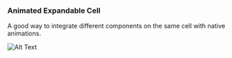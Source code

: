 ### Animated Expandable Cell
A good way to integrate different components on the same cell with native animations.

![Alt Text](https://media.giphy.com/media/39nnQZgZc5jqpzutBZ/giphy.gif)


